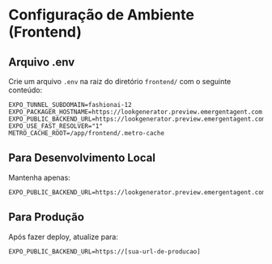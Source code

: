 # Configuração de Ambiente (Frontend)

## Arquivo .env

Crie um arquivo `.env` na raiz do diretório `frontend/` com o seguinte conteúdo:

```env
EXPO_TUNNEL_SUBDOMAIN=fashionai-12
EXPO_PACKAGER_HOSTNAME=https://lookgenerator.preview.emergentagent.com
EXPO_PUBLIC_BACKEND_URL=https://lookgenerator.preview.emergentagent.com
EXPO_USE_FAST_RESOLVER="1"
METRO_CACHE_ROOT=/app/frontend/.metro-cache
```

## Para Desenvolvimento Local

Mantenha apenas:

```env
EXPO_PUBLIC_BACKEND_URL=https://lookgenerator.preview.emergentagent.com
```

## Para Produção

Após fazer deploy, atualize para:

```env
EXPO_PUBLIC_BACKEND_URL=https://[sua-url-de-producao]
```
